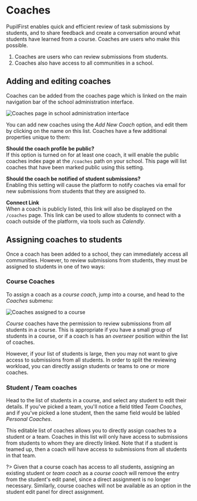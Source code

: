 # Coaches

PupilFirst enables quick and efficient review of task submissions by students, and to share feedback and create a conversation around what students have learned from a course. Coaches are users who make this possible.

1. Coaches are users who can review submissions from students.
2. Coaches also have access to all communities in a school.

## Adding and editing coaches

Coaches can be added from the coaches page which is linked on the main navigation bar of the school administration interface.

![Coaches page in school administration interface](https://res.cloudinary.com/sv-co/image/upload/v1574236845/pupilfirst_documentation/coaches/coaches_page_xjrmba.png)

You can add new coaches using the _Add New Coach_ option, and edit them by clicking on the name on this list. Coaches have a few additional properties unique to them:

**Should the coach profile be public?**\
If this option is turned on for at least one coach, it will enable the public coaches index page at the `/coaches` path on your school. This page will list coaches that have been marked public using this setting.

**Should the coach be notified of student submissions?**\
Enabling this setting will cause the platform to notify coaches via email for new submissions from students that they are assigned to.

**Connect Link**\
When a coach is publicly listed, this link will also be displayed on the `/coaches` page. This link can be used to allow students to connect with a coach outside of the platform, via tools such as _Calendly_.

## Assigning coaches to students

Once a coach has been added to a school, they can immediately access all communities. However, to review submissions from students, they must be assigned to students in one of two ways:

### Course Coaches

To assign a coach as a _course coach_, jump into a course, and head to the _Coaches_ submenu:

![Coaches assigned to a course](https://res.cloudinary.com/sv-co/image/upload/v1574237288/pupilfirst_documentation/coaches/course_coaches_page_ldxjjs.png)

_Course_ coaches have the permission to review submissions from _all_ students in a course. This is appropriate if you have a small group of students in a course, or if a coach is has an _overseer_ position within the list of coaches.

However, if your list of students is large, then you may not want to give access to submissions from all students. In order to split the reviewing workload, you can directly assign students or teams to one or more coaches.

### Student / Team coaches

Head to the list of students in a course, and select any student to edit their details. If you've picked a team, you'll notice a field titled _Team Coaches_, and if you've picked a lone student, then the same field would be labled _Personal Coaches_.

This editable list of coaches allows you to directly assign coaches to a student or a team. Coaches in this list will only have access to submissions from students to whom they are directly linked. Note that if a student is teamed up, then a coach will have access to submissions from all students in that team.

?> Given that a course coach has access to all students, assigning an existing student or _team coach_ as a _course coach_ will remove the entry from the student's edit panel, since a direct assignment is no longer necessary. Similarly, course coaches will not be available as an option in the student edit panel for direct assignment.
